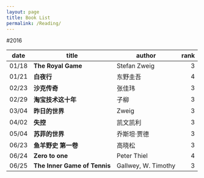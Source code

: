 ```yaml
---
layout: page
title: Book List
permalink: /Reading/
---
```


#2016

|date    |title             |author      |rank |
|--------|------------------|------------|----:|
|01/18   |**The Royal Game**|Stefan Zweig|3    |
|01/21   |**白夜行**        |东野圭吾    |4    |
|02/23   |**沙克传奇**      |张佳玮      |3    |
|02/29   |**淘宝技术这十年**|子柳        |3    |
|03/04   |**昨日的世界**    |Zweig       |3    |
|04/02   |**失控**        |凯文凯利       |3    |
|05/04   |**苏菲的世界**        |乔斯坦·贾德       |3    |
|06/23   |**鱼羊野史 第一卷**        |高晓松       |3    |
|06/24   |**Zero to one**        |Peter Thiel       |4    |
|06/25   |**The Inner Game of Tennis**        |Gallwey, W. Timothy       |3    |

